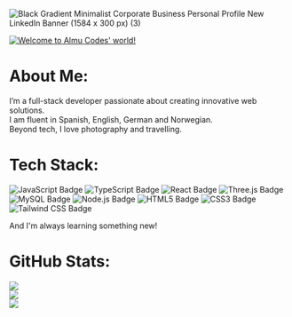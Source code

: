             
![Black Gradient Minimalist Corporate Business Personal Profile New LinkedIn Banner (1584 x 300 px) (3)](https://github.com/user-attachments/assets/bb4ba144-dc4f-4a5d-8d2d-3668969f27ca)   
   
[![Welcome to Almu Codes' world!](https://pimp-my-readme-next.vercel.app/api/sliding-text?emojis=&text=Welcome%20to%20Almu%20Codes%27%20world%21)](https://pimp-my-readme-next.vercel.app)
       
# About Me:               
              
I’m a full-stack developer passionate about creating innovative web solutions.            
I am fluent in Spanish, English, German and Norwegian.                             
Beyond tech, I love photography and travelling.                                
                 
# Tech Stack:                  

  ![JavaScript Badge](https://img.shields.io/badge/JavaScript-F7DF1E.svg?style=for-the-badge&logo=JavaScript&logoColor=black)
  ![TypeScript Badge](https://img.shields.io/badge/TypeScript-3178C6.svg?style=for-the-badge&logo=TypeScript&logoColor=white)
  ![React Badge](https://img.shields.io/badge/React-61DAFB.svg?style=for-the-badge&logo=React&logoColor=black)
  ![Three.js Badge](https://img.shields.io/badge/Three.js-000000.svg?style=for-the-badge&logo=threedotjs&logoColor=white)
  ![MySQL Badge](https://img.shields.io/badge/MySQL-4479A1.svg?style=for-the-badge&logo=MySQL&logoColor=white)
  ![Node.js Badge](https://img.shields.io/badge/Node.js-5FA04E.svg?style=for-the-badge&logo=nodedotjs&logoColor=white)
  ![HTML5 Badge](https://img.shields.io/badge/HTML5-E34F26.svg?style=for-the-badge&logo=HTML5&logoColor=white)
  ![CSS3 Badge](https://img.shields.io/badge/CSS3-1572B6.svg?style=for-the-badge&logo=CSS3&logoColor=white)
  ![Tailwind CSS Badge](https://img.shields.io/badge/Tailwind%20CSS-06B6D4.svg?style=for-the-badge&logo=Tailwind-CSS&logoColor=white)

And I'm always learning something new!

# GitHub Stats: 
 
![](https://github-readme-stats.vercel.app/api?username=Almudena-Rendon&theme=dark&hide_border=false&include_all_commits=false&count_private=false)<br/>
![](https://nirzak-streak-stats.vercel.app/?user=Almudena-Rendon&theme=dark&hide_border=false)<br/>
![](https://github-readme-stats.vercel.app/api/top-langs/?username=Almudena-Rendon&theme=dark&hide_border=false&include_all_commits=false&count_private=false&layout=compact)


